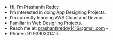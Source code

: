 - Hi, I’m Prashanth Reddy
- I’m interested in doing App Designing Projects.
- I’m currently learning AWS Cloud and Devops.
- Familiar in Web Designing Projects.
- Reach me at: prashanthreddy1416@gmail.com -
- Phone:+91 9390301416. 

<!---
Prashanth0110/Prashanth0110 is a ✨ special ✨ repository because its `README.md` (this file) appears on your GitHub profile.
You can click the Preview link to take a look at your changes.
--->

